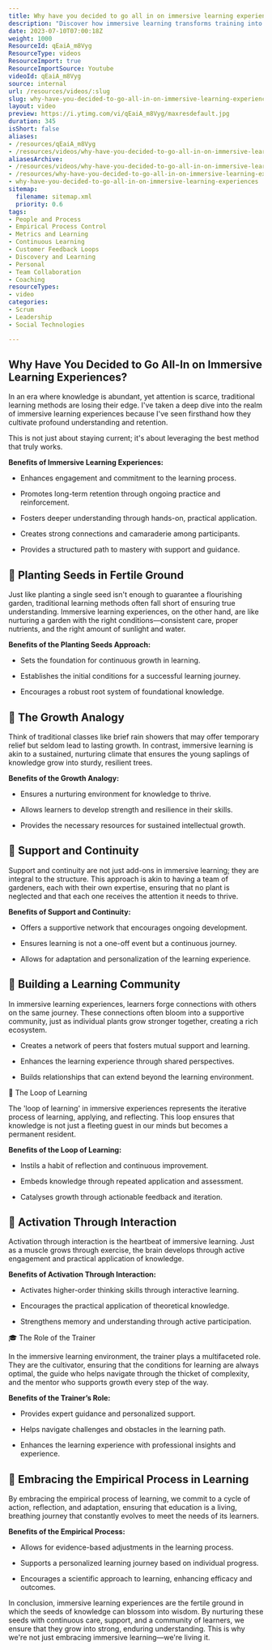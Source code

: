 ```yaml
---
title: Why have you decided to go all in on immersive learning experiences?
description: "Discover how immersive learning transforms training into a journey of engagement and growth with Martin! Embrace a new way to learn. \U0001F331\U0001F4DA"
date: 2023-07-10T07:00:18Z
weight: 1000
ResourceId: qEaiA_m8Vyg
ResourceType: videos
ResourceImport: true
ResourceImportSource: Youtube
videoId: qEaiA_m8Vyg
source: internal
url: /resources/videos/:slug
slug: why-have-you-decided-to-go-all-in-on-immersive-learning-experiences
layout: video
preview: https://i.ytimg.com/vi/qEaiA_m8Vyg/maxresdefault.jpg
duration: 345
isShort: false
aliases:
- /resources/qEaiA_m8Vyg
- /resources/videos/why-have-you-decided-to-go-all-in-on-immersive-learning-experiences
aliasesArchive:
- /resources/videos/why-have-you-decided-to-go-all-in-on-immersive-learning-experiences
- /resources/why-have-you-decided-to-go-all-in-on-immersive-learning-experiences
- why-have-you-decided-to-go-all-in-on-immersive-learning-experiences
sitemap:
  filename: sitemap.xml
  priority: 0.6
tags:
- People and Process
- Empirical Process Control
- Metrics and Learning
- Continuous Learning
- Customer Feedback Loops
- Discovery and Learning
- Personal
- Team Collaboration
- Coaching
resourceTypes:
- video
categories:
- Scrum
- Leadership
- Social Technologies

---
```

## Why Have You Decided to Go All-In on Immersive Learning Experiences? 

In an era where knowledge is abundant, yet attention is scarce, traditional learning methods are losing their edge. I've taken a deep dive into the realm of immersive learning experiences because I've seen firsthand how they cultivate profound understanding and retention.  

This is not just about staying current; it's about leveraging the best method that truly works. 

**Benefits of Immersive Learning Experiences:** 

- Enhances engagement and commitment to the learning process. 

- Promotes long-term retention through ongoing practice and reinforcement. 

- Fosters deeper understanding through hands-on, practical application. 

- Creates strong connections and camaraderie among participants. 

- Provides a structured path to mastery with support and guidance. 

## 🌱 Planting Seeds in Fertile Ground 

Just like planting a single seed isn't enough to guarantee a flourishing garden, traditional learning methods often fall short of ensuring true understanding. Immersive learning experiences, on the other hand, are like nurturing a garden with the right conditions—consistent care, proper nutrients, and the right amount of sunlight and water. 

**Benefits of the Planting Seeds Approach:** 

- Sets the foundation for continuous growth in learning. 

- Establishes the initial conditions for a successful learning journey. 

- Encourages a robust root system of foundational knowledge. 

## 🌳 The Growth Analogy 

Think of traditional classes like brief rain showers that may offer temporary relief but seldom lead to lasting growth. In contrast, immersive learning is akin to a sustained, nurturing climate that ensures the young saplings of knowledge grow into sturdy, resilient trees. 

**Benefits of the Growth Analogy:** 

- Ensures a nurturing environment for knowledge to thrive. 

- Allows learners to develop strength and resilience in their skills. 

- Provides the necessary resources for sustained intellectual growth. 

## 🤝 Support and Continuity 

Support and continuity are not just add-ons in immersive learning; they are integral to the structure. This approach is akin to having a team of gardeners, each with their own expertise, ensuring that no plant is neglected and that each one receives the attention it needs to thrive. 

**Benefits of Support and Continuity:** 

- Offers a supportive network that encourages ongoing development. 

- Ensures learning is not a one-off event but a continuous journey. 

- Allows for adaptation and personalization of the learning experience. 

## 👥 Building a Learning Community 

In immersive learning experiences, learners forge connections with others on the same journey. These connections often bloom into a supportive community, just as individual plants grow stronger together, creating a rich ecosystem. 

- Creates a network of peers that fosters mutual support and learning. 

- Enhances the learning experience through shared perspectives. 

- Builds relationships that can extend beyond the learning environment. 

🔄 The Loop of Learning 

The 'loop of learning' in immersive experiences represents the iterative process of learning, applying, and reflecting. This loop ensures that knowledge is not just a fleeting guest in our minds but becomes a permanent resident. 

**Benefits of the Loop of Learning:** 

- Instils a habit of reflection and continuous improvement. 

- Embeds knowledge through repeated application and assessment. 

- Catalyses growth through actionable feedback and iteration. 

## 🧠 Activation Through Interaction 

Activation through interaction is the heartbeat of immersive learning. Just as a muscle grows through exercise, the brain develops through active engagement and practical application of knowledge. 

**Benefits of Activation Through Interaction:** 

- Activates higher-order thinking skills through interactive learning. 

- Encourages the practical application of theoretical knowledge. 

- Strengthens memory and understanding through active participation. 

🎓 The Role of the Trainer 

In the immersive learning environment, the trainer plays a multifaceted role. They are the cultivator, ensuring that the conditions for learning are always optimal, the guide who helps navigate through the thicket of complexity, and the mentor who supports growth every step of the way. 

**Benefits of the Trainer’s Role:** 

- Provides expert guidance and personalized support. 

- Helps navigate challenges and obstacles in the learning path. 

- Enhances the learning experience with professional insights and experience. 

## 🔁 Embracing the Empirical Process in Learning 

By embracing the empirical process of learning, we commit to a cycle of action, reflection, and adaptation, ensuring that education is a living, breathing journey that constantly evolves to meet the needs of its learners. 

**Benefits of the Empirical Process:** 

- Allows for evidence-based adjustments in the learning process. 

- Supports a personalized learning journey based on individual progress. 

- Encourages a scientific approach to learning, enhancing efficacy and outcomes. 

In conclusion, immersive learning experiences are the fertile ground in which the seeds of knowledge can blossom into wisdom. By nurturing these seeds with continuous care, support, and a community of learners, we ensure that they grow into strong, enduring understanding. This is why we're not just embracing immersive learning—we're living it.
